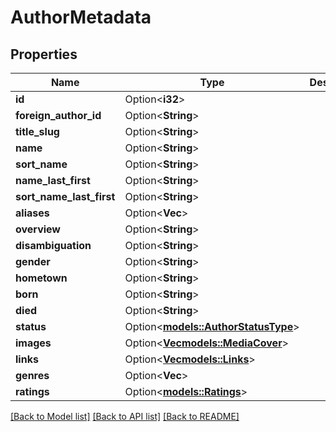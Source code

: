 # AuthorMetadata

## Properties

Name | Type | Description | Notes
------------ | ------------- | ------------- | -------------
**id** | Option<**i32**> |  | [optional]
**foreign_author_id** | Option<**String**> |  | [optional]
**title_slug** | Option<**String**> |  | [optional]
**name** | Option<**String**> |  | [optional]
**sort_name** | Option<**String**> |  | [optional]
**name_last_first** | Option<**String**> |  | [optional]
**sort_name_last_first** | Option<**String**> |  | [optional]
**aliases** | Option<**Vec<String>**> |  | [optional]
**overview** | Option<**String**> |  | [optional]
**disambiguation** | Option<**String**> |  | [optional]
**gender** | Option<**String**> |  | [optional]
**hometown** | Option<**String**> |  | [optional]
**born** | Option<**String**> |  | [optional]
**died** | Option<**String**> |  | [optional]
**status** | Option<[**models::AuthorStatusType**](AuthorStatusType.md)> |  | [optional]
**images** | Option<[**Vec<models::MediaCover>**](MediaCover.md)> |  | [optional]
**links** | Option<[**Vec<models::Links>**](Links.md)> |  | [optional]
**genres** | Option<**Vec<String>**> |  | [optional]
**ratings** | Option<[**models::Ratings**](Ratings.md)> |  | [optional]

[[Back to Model list]](../README.md#documentation-for-models) [[Back to API list]](../README.md#documentation-for-api-endpoints) [[Back to README]](../README.md)


